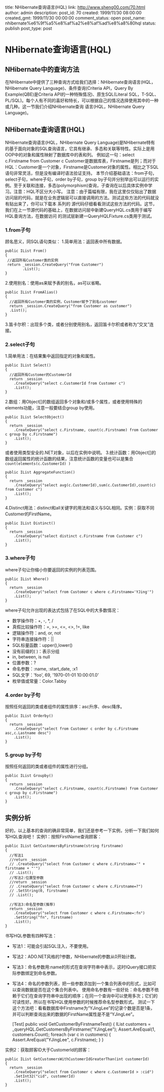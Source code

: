 title: NHibernate查询语言(HQL)
link: http://www.sheng00.com/70.html
author: admin
description: 
post_id: 70
created: 1999/11/30 08:00:00
created_gmt: 1999/11/30 00:00:00
comment_status: open
post_name: nhibernate%e6%9f%a5%e8%af%a2%e8%af%ad%e8%a8%80hql
status: publish
post_type: post

# NHibernate查询语言(HQL)

## NHibernate中的查询方法

在NHibernate中提供了三种查询方式给我们选择：NHibernate查询语言(HQL，NHibernate Query Language)、条件查询(Criteria API，Query By Example(QBE)是Criteria API的一种特殊情况)、原生SQL(Literal SQL，T-SQL、PL/SQL)。每个人有不同的喜好和特长，可以根据自己的情况选择使用其中的一种或几种。这一节我们介绍NHibernate查询 语言(HQL，NHibernate Query Language)。 

## NHibernate查询语言(HQL)

NHibernate查询语言(HQL，NHibernate Query Language)是NHibernate特有的基于面向对象的SQL查询语言，它具有继承、多态和关联等特性。实际上是用OOP中的对象和属性映射了数据库中的表和列。 例如这一句：select c.Firstname from Customer c Customer是数据库表，Firstname是列；而对于HQL：Customer是一个对象，Firstname是Customer对象的属性。相比之下SQL语句非常灵活，但是没有编译时语法验证支持。 本节介绍基础语法：from子句，select子句，where子句，order by子句，group by子句并分别举出可以运行的实例。至于关联和连接，多态(polymorphism)查询，子查询在以后具体实例中学习。注意：HQL不区分大小写。 注意：由于篇幅有限，我在这里仅仅贴出了数据访问层的代码，就是在业务逻辑层可以直接调用的方法。测试这些方法的代码就没有贴出来了，你可以下载本 系列的 源代码仔细看看测试这些方法的代码。这节，我们在上一节源代码的基础上，在数据访问层中新建QueryHQL.cs类用于编写HQL查询方法，在数据访问 的测试层新建一QueryHQLFixture.cs类用于测试。 

### 1.from子句

顾名思义，同SQL语句类似： 1.简单用法：返回表中所有数据。 
    
    
    public IList From()
    {
     //返回所有Customer类的实例
     return _session.CreateQuery("from Customer")
            .List();
    }

2.使用别名：使用as来赋予表的别名，as可以省略。 
    
    
    public IList FromAlias()
    {
      //返回所有Customer类的实例，Customer赋予了别名customer
      return _session.CreateQuery("from Customer as customer")
      .List();
    }
    

3.笛卡尔积：出现多个类，或者分别使用别名，返回笛卡尔积或者称为“交叉”连接。 

### 2.select子句

1.简单用法：在结果集中返回指定的对象和属性。 
    
    
    public IList Select()
    {
      //返回所有Customer的CustomerId
      return _session
        .CreateQuery("select c.CustomerId from Customer c")
        .List();
    }
    

2.数组：用Object[]的数组返回多个对象和/或多个属性，或者使用特殊的elements功能，注意一般要结合group by使用。 
    
    
    public IList SelectObject()
    {
      return _session
        .CreateQuery("select c.Firstname, count(c.Firstname) from Customer c group by c.Firstname")
        .List();
    }
    

或者使用类型安全的.NET对象，以后在实例中说明。 3.统计函数：用Object[]的数组返回属性的统计函数的结果，注意统计函数的变量也可以是集合`count(elements(c.CustomerId) )`
    
    
    public IList AggregateFunction()
    {
      return _session
        .CreateQuery("select avg(c.CustomerId),sum(c.CustomerId),count(c) from Customer c")
        .List();
    }
    

4.Distinct用法：distinct和all关键字的用法和语义与SQL相同。实例：获取不同Customer的FirstName。 
    
    
    public IList Distinct()
    {
      return _session
        .CreateQuery("select distinct c.Firstname from Customer c")
        .List();
    }
    

### 3.where子句

where子句让你缩小你要返回的实例的列表范围。 
    
    
    public IList Where()
    {
      return _session
        .CreateQuery("select from Customer c where c.Firstname='YJing'")
        .List();
    }
    

where子句允许出现的表达式包括了在SQL中的大多数情况： 

  * 数学操作符：+, -, *, /
  * 真假比较操作符：=, >=, <=, <>, !=, like
  * 逻辑操作符：and, or, not
  * 字符串连接操作符：||
  * SQL标量函数：upper(),lower()
  * 没有前缀的( )：表示分组
  * in, between, is null
  * 位置参数：?
  * 命名参数：:name, :start_date, :x1
  * SQL文字：'foo', 69, '1970-01-01 10:00:01.0'
  * 枚举值或常量：Color.Tabby

### 4.order by子句

按照任何返回的类或者组件的属性排序：asc升序、desc降序。 
    
    
    public IList Orderby()
    {
      return _session
        .CreateQuery("select from Customer c order by c.Firstname asc,c.Lastname desc")
        .List();
    }
    

### 5.group by子句

按照任何返回的类或者组件的属性进行分组。 
    
    
    public IList Groupby()
    {
      return _session
        .CreateQuery("select c.Firstname, count(c.Firstname) from Customer c group by c.Firstname")
        .List();
    }
    

## 实例分析

好的，以上基本的查询的确非常简单，我们还是参考一下实例，分析一下我们如何写HQL查询吧！ 实例1：按照FirstName查询顾客： 
    
    
    public IList GetCustomersByFirstname(string firstname)
    {
      //写法1
      //return _session
      // .CreateQuery("select from Customer c where c.Firstname='" + firstname + "'")
      // .List();
      //写法2:位置型参数
      //return _session
      // .CreateQuery("select from Customer c where c.Firstname=?")
      // .SetString(0, firstname)
      // .List();
    
      //写法3:命名型参数(推荐)
      return _session
        .CreateQuery("select from Customer c where c.Firstname=:fn")
        .SetString("fn", firstname)
        .List();
    }
    

书写HQL参数有四种写法： 

  * 写法1：可能会引起SQL注入，不要使用。
  * 写法2：ADO.NET风格的?参数，NHibernate的参数从0开始计数。
  * 写法3：命名参数用:name的形式在查询字符串中表示，这时IQuery接口把实际参数绑定到命名参数。
  * 写法4：命名的参数列表，把一些参数添加到一个集合列表中的形式，比如可以查询数据是否在这个集合列表中。
使用命名参数有一些好处：命名参数不依赖于它们在查询字符串中出现的顺序；在同一个查询中可以使用多次；它们的可读性好。所以在书写HQL使用参数的时候推荐命名型参数形式。 测试一下这个方法吧：看看数据库中Firstname为“YJingLee”的记录个数是否是1条，并可以判断查询出来的数据的FirstName属性是不是“YJingLee”。 
    
    
    [Test]
    public void GetCustomerByFirstnameTest()
    {
      IList customers = _queryHQL.GetCustomersByFirstname("YJingLee");
      Assert.AreEqual(1, customers.Count);
      foreach (var c in customers)
      {
        Assert.AreEqual("YJingLee", c.Firstname);
      }
    }
    

实例2：获取顾客ID大于CustomerId的顾客： 
    
    
    public IList GetCustomersWithCustomerIdGreaterThan(int customerId)
    {
      return _session
        .CreateQuery("select from Customer c where c.CustomerId > :cid")
        .SetInt32("cid", customerId)
        .List();
    }